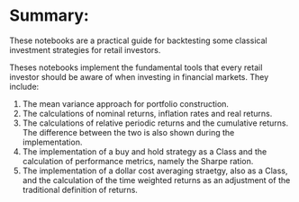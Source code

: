 # Summary: 

These notebooks are a practical guide for backtesting some classical investment strategies for retail investors. 

Theses notebooks implement the fundamental tools that every retail investor should be aware of when investing in financial markets. They include: 

1. The mean variance approach for portfolio construction.
2. The calculations of nominal returns, inflation rates and real returns.
3. The calculations of relative periodic returns and the cumulative returns. The difference between the two is also shown during the implementation.
4. The implementation of a buy and hold strategy as a Class and the calculation of performance metrics, namely the Sharpe ration.
5. The implementation of a dollar cost averaging straetgy, also as a Class, and the calculation of the time weighted returns as an adjustment of the traditional definition of returns.


